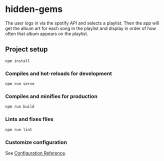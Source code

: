 # hidden-gems
The user logs in via the spotify API and selects a playlist. Then the app will get the album art for each song in the playlist and display in order of how often that album appears on the playlist.

## Project setup
```
npm install
```

### Compiles and hot-reloads for development
```
npm run serve
```

### Compiles and minifies for production
```
npm run build
```

### Lints and fixes files
```
npm run lint
```

### Customize configuration
See [Configuration Reference](https://cli.vuejs.org/config/).
